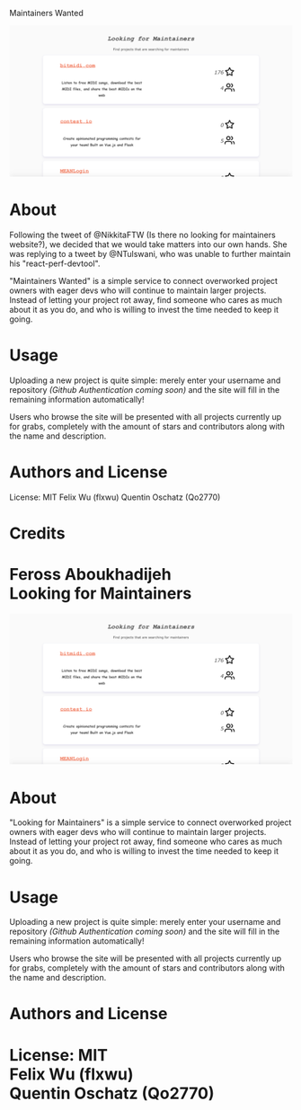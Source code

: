 Maintainers Wanted

![picture alt](LookingForMaintainers.png "")

# About #  

Following the tweet of @NikkitaFTW (Is there no looking for maintainers website?), we decided that we would take matters into our own hands. She was replying to a tweet by @NTulswani, who was unable to further maintain his "react-perf-devtool".  

"Maintainers Wanted" is a simple service to connect overworked project owners with eager devs who will continue to maintain larger projects. Instead of letting your project rot away, find someone who cares as much about it as you do, and who is willing to invest the time needed to keep it going.

# Usage #

Uploading a new project is quite simple: merely enter your username and repository _(Github Authentication coming soon)_ and the site will fill in the remaining information automatically!

Users who browse the site will be presented with all projects currently up for grabs, completely with the amount of stars and contributors along with the name and description.

# Authors and License #

License: MIT
Felix Wu (flxwu)
Quentin Oschatz (Qo2770)  

# Credits #  

Feross Aboukhadijeh   
Looking for Maintainers  
=======================
  
![picture alt](LookingForMaintainers.png "")
  
# About #  
  
"Looking for Maintainers" is a simple service to connect overworked project owners with eager devs who will continue to maintain larger projects. Instead of letting your project rot away, find someone who cares as much about it as you do, and who is willing to invest the time needed to keep it going.  
  
# Usage #  
  
Uploading a new project is quite simple: merely enter your username and repository _(Github Authentication coming soon)_ and the site will fill in the remaining information automatically!  
  
Users who browse the site will be presented with all projects currently up for grabs, completely with the amount of stars and contributors along with the name and description.  
  
# Authors and License #
  
License: MIT  
Felix Wu (flxwu)  
Quentin Oschatz (Qo2770)  
=======
